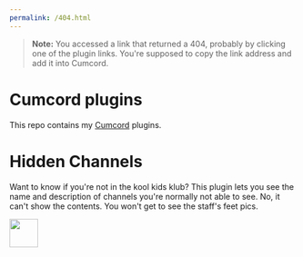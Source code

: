 ```yaml
---
permalink: /404.html
---
```

> **Note:** You accessed a link that returned a 404, probably by clicking one of the plugin links. You're supposed to copy the link address and add it into Cumcord.

# Cumcord plugins

This repo contains my [Cumcord](https://github.com/Cumcord/Cumcord/) plugins.

# Hidden Channels

Want to know if you're not in the kool kids klub? This plugin lets you see the name and description of channels you're normally not able to see.
No, it can't show the contents. You won't get to see the staff's feet pics.

<a target="_blank" href="https://send.cumcord.com/#https://xirreal-plugins.github.io/hiddenChannels"><img height="50" src="https://yellowsink.github.io/cc-plugins/assets/cumdump_button.png" /></a>
